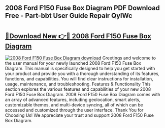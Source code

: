 ## 2008 Ford F150 Fuse Box Diagram PDF Download Free - Part-bbt User Guide Repair QyIWc

# <h2><a href="http://dfkz7x3.blite.top/?on=2008+Ford+F150+Fuse+Box+Diagram">🔗Download New 👉🔴 2008 Ford F150 Fuse Box Diagram</a></h2>

[![2008 Ford F150 Fuse Box Diagram download](https://i.imgur.com/lujVjoI.png)](http://dfkz7x3.blite.top/?on=2008+Ford+F150+Fuse+Box+Diagram)
Greetings and welcome to the user manual for your newly launched 2008 Ford F150 Fuse Box Diagram. This manual is specifically designed to help you get started with your product and provide you with a thorough understanding of its features, functions, and capabilities. You will find clear instructions for installation, usage, maintenance, and troubleshooting. Features & Functionality This section explores the various features and capabilities of your new 2008 Ford F150 Fuse Box Diagram. 2008 Ford F150 Fuse Box Diagram comes with an array of advanced features, including geolocation, smart alerts, customizable themes, and multi-device syncing, all of which can be accessed and customized through the user interface. Thank You for Choosing Us! We appreciate your trust and support 2008 Ford F150 Fuse Box Diagram.
